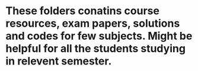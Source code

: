 # These folders conatins course resources, exam papers, solutions and codes for few subjects. Might be helpful for all the students studying in relevent semester. 
